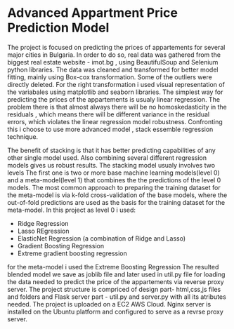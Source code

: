 # Advanced Appartment Price Prediction Model
The project is focused on predicting the prices of appartements for several major cities in Bulgaria. In order to do so,  real data was gathered from the biggest real estate website - imot.bg , using BeautifulSoup and Selenium python libraries. The data was cleaned and transformed for better model fitting, mainly using Box-cox transformation. Some of the outliers were directly deleted. For the right transformation i used visual representation of the variabales using matplotlib and seaborn libraries. 
  The simplest way for predicting the prices of the appartements is usualy linear regression. The problem there is that almost always there will be no homoskedasticity in the residuals , which means there will be different variance in the residual errors, which violates the linear regression model robustness. Confronting this i choose to use more advanced model , stack essemble regression technique.
  
 The benefit of stacking is that it has better predicting capabilities of any other single model used. Also combining several different regression models gives us robust results. The stacking model usualy involves two levels The first one is two or more base machine learning models(level 0) and a meta-model(level 1) that combines the the predictions of the level 0 models. The most common approach to preparing the training dataset for the meta-model is via k-fold cross-validation of the base models, where the out-of-fold predictions are used as the basis for the training dataset for the meta-model.
In this project as level 0 i used:
- Ridge Regression
- Lasso REgression
- ElasticNet Regression (a combination of  Ridge and Lasso)
- Gradient Boosting Regression
- Extreme gradient boosting regression

for the meta-model i used the Extreme Boosting Regression
  The resulted blended model we save as joblib file and later used in util.py file for loading the data needed to predict the price of the appartements via reverse proxy server.
  The project structure is compriced of design part- html,css,js files and folders and Flask server part - util.py and server.py with all its atributes needed. The project is uploaded on a EC2 AWS Cloud. Nginx server is installed on the Ubuntu platform and configured to serve as a revrse proxy server.
